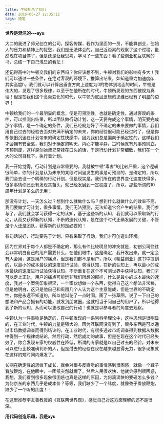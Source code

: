 ```yaml
---
title: 牛顿扼杀了我们
date: 2016-06-27 12:35:12
tags: 随笔
---
```

**世界是混沌的---ayu**

大二的我进了师兄创立的公司，探客传媒，我作为里面的一员，不能算创业，创始人的压力和精神上的忧愁，我们是无法体会的，自己近距离的观察了这个过程，虽然现在项目停了，但是还是让我思考，学习了一些东西！看了些创业和互联网的书，总结一下自己浅显的看法！

还记得高中时牛顿交我们的东西吗？你应该想不到，牛顿对我们的影响有多大！我们可以通过一些条件，在绝对客观的环境下，推算出结果，如知道重力加速度g、其实高度h，我们就可以计算出垂直方向上速度为0的物体到地面的时间，牛顿是伟大的，发现了很多规律，以至于在他所在的时代，牛顿所发现的东西被视为真理！但是在我们这个高频变化的时代，以牛顿为底层逻辑的思维已经有了明显的边界！

牛顿给我们的一个最明显的概念，便是可预测性，也就是确定性，通过客观的条件，可以推测出结果，所以团队做行动计划，这一天要完成这个事情，明天要完成那个事情，是一个确定的条件，我们已经规划好了不确定的未来要做的事情，我们用自己过去的经验去面对充满不确定的未来，你的经验很可能已经过时了，但是你却依旧沉迷在计划带来的确定性快感中，因为我们总是偏向于确定性的，这样我们才会拥有安全感，我们对于确定的明天，内心才能平静，古时候就有凡事预则立，不预则废，这样是创始师兄常挂在口头的话，于是行动计划非常细致，我们在一个大的公司目标下，执行着计划。

我一开始觉得，行动计划是非常重要的，我就被牛顿“毒害”的比较严重，这个逻辑很简单，你的计划是认为未来的某段时间里发生的事是可预测的、是确定的，所以我们会去设一个明确的行动计划，但是现实是，我们所在的世界变化速度快得多，很多事情你还没有发现其苗头，就已经发展到一定程度了，所以，那些所谓的10周年计划是多么的无用！

那没有计划，一天怎么过？想到什么就做什么吗？想到什么就做什么的效率不高，我们要做学习计划，很多事情，我们无法预测，无法知道它会产生的结果，我们参与了，我们就会学习获得一定的认知，基于这些新的认知，我们就可以采取新的行动，从而又获得新的认知，不断的迭代认知，是在这个时代正确发展的关键，不管是个人还是团队，获得新的认知是必要的！

有句话说好，行动要先于计划，只有采取了行动，我们才可创造出环境。

因为世界对于每个人都是不确定的，那么有件比较明显的冲突就是，初创公司往往会非常明白自己的用户需要什么，在他们眼中，这是确定，我开发出来，就一定会有人会用，这是用户的痛点，但是我们都不是用户，所以《精益创业》这书中提到的，以最小的成本最快的速度进行试验，获得认知，在新的认知上，再以最小的成本最快的速度进行试验获得认知，不断重复在这个不可测世界中获得认知，我们才可以走上正轨，用户的痛点可能远非我们所想的那样，什么是最小的成本最快的速度，我对一个案例印象很深，一个家伙想做一个东西，觉得自己这个想法非常棒，但是他明白，这只是他自己和周围几个人认为这个主意能成，但是世界的不确定性，你是永远不知道的，所以他叫花了一点时间，画了一张草图，说了一下自己的想法和产品会拥有的功能，就发到朋友圈，这就相当于问自己的用户了，所以他得到了新的认知，从而可以更改自己的行动！也就是以参与者的角度去观察。

牛顿认为一件事物是确定的，在牛顿发现的一系列科学理论中，这种思想是很明显的，在工业时代，牛顿的力量是强大的，因为互联网没有到了，很多东西是可以通过市场数据调查而得到结论的，在工业时代，有很多通过市场调查得到数据从数据中得到一个规律或结论，然后行动，然后成功的故事，但是在现在这个时代已经失效了，你会发现专家的权威性在降低，所谓的专家就是以自己过去的经验，对未来可以进行比较准确判断的人，但是过去的经验在现在越来越显得无力，很多现象就在这样的短时间内爆发了。

长期在确定性的思维下成长，就会对很多反直觉的事情感到很困惑，就像一个聋子看放鞭炮，在他眼中，一团纸突然就爆了，然后人民很欢快，他就会感到很困惑，我想，我们看到很多现象很困惑也真是这样的原因，为何滴滴快的要砸怎么多钱？为何京东的东西几乎是成本价？等等，我们缺少了一个纬度，就像聋子看放鞭炮，缺少了一个听的纬度！！

在这里推荐李友善教授的《互联网世界观》，感觉自己对这方面理解的还不是很深。

**用代码创造乐趣，我是ayu**